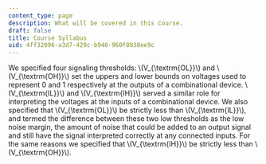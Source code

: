 ```yaml
---
content_type: page
description: What will be covered in this Course.
draft: false
title: Course Syllabus
uid: 4ff32096-a3d7-429c-b946-960f8838ee9c
---
```

We specified four signaling thresholds: \\(V_{\textrm{OL}}\\) and \\(V_{\textrm{OH}}\\) set the uppers and lower bounds on voltages used to represent 0 and 1 respectively at the outputs of a combinational device. \\(V_{\textrm{IL}}\\) and \\(V_{\textrm{IH}}\\) served a similar role for interpreting the voltages at the inputs of a combinational device. We also specified that \\(V_{\textrm{OL}}\\) be strictly less than \\(V_{\textrm{IL}}\\), and termed the difference between these two low thresholds as the low noise margin, the amount of noise that could be added to an output signal and still have the signal interpreted correctly at any connected inputs. For the same reasons we specified that \\(V_{\textrm{IH}}\\) be strictly less than \\(V_{\textrm{OH}}\\).